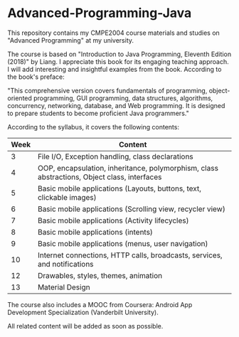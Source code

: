 # Advanced-Programming-Java

This repository contains my CMPE2004 course materials and studies on "Advanced Programming" at my university.

The course is based on "Introduction to Java Programming, Eleventh Edition (2018)" by Liang. I appreciate this book for its engaging teaching approach. I will add interesting and insightful examples from the book. According to the book's preface:

"This comprehensive version covers fundamentals of programming, object-oriented programming, GUI programming, data structures, algorithms, concurrency, networking, database, and Web programming. It is designed to prepare students to become proficient Java programmers."

According to the syllabus, it covers the following contents:

| Week | Content |
|------|---------|
| 3 | File I/O, Exception handling, class declarations |
| 4 | OOP, encapsulation, inheritance, polymorphism, class abstractions, Object class, interfaces |
| 5 | Basic mobile applications (Layouts, buttons, text, clickable images) |
| 6 | Basic mobile applications (Scrolling view, recycler view) |
| 7 | Basic mobile applications (Activity lifecycles) |
| 8 | Basic mobile applications (intents) |
| 9 | Basic mobile applications (menus, user navigation) |
| 10 | Internet connections, HTTP calls, broadcasts, services, and notifications |
| 12 | Drawables, styles, themes, animation |
| 13 | Material Design |

The course also includes a MOOC from Coursera: Android App Development Specialization (Vanderbilt University).

All related content will be added as soon as possible.
